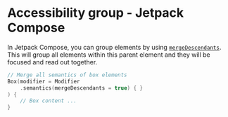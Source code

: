# Accessibility group - Jetpack Compose

In Jetpack Compose, you can group elements by using [`mergeDescendants`](https://developer.android.com/reference/kotlin/androidx/compose/ui/semantics/package-summary#(androidx.compose.ui.Modifier).semantics(kotlin.Boolean,kotlin.Function1)).
This will group all elements within this parent element and they will be focused and read out together.

```kotlin
// Merge all semantics of box elements
Box(modifier = Modifier
    .semantics(mergeDescendants = true) { }
) {
    // Box content ...
}
```
